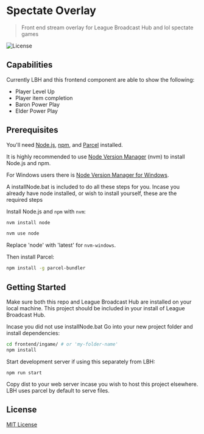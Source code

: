 # Spectate Overlay
> Front end stream overlay for League Broadcast Hub and lol spectate games

![License](https://img.shields.io/badge/license-MIT-green)

## Capabilities
Currently LBH and this frontend component are able to show the following:

- Player Level Up
- Player item completion
- Baron Power Play
- Elder Power Play

## Prerequisites

You'll need [Node.js](https://nodejs.org/en/), [npm](https://www.npmjs.com/), and [Parcel](https://parceljs.org/) installed.

It is highly recommended to use [Node Version Manager](https://github.com/nvm-sh/nvm) (nvm) to install Node.js and npm.

For Windows users there is [Node Version Manager for Windows](https://github.com/coreybutler/nvm-windows).

A installNode.bat is included to do all these steps for you.
Incase you already have node installed, or wish to install yourself, these are the required steps

Install Node.js and `npm` with `nvm`:

```bash
nvm install node

nvm use node
```

Replace 'node' with 'latest' for `nvm-windows`.

Then install Parcel:

```bash
npm install -g parcel-bundler
```

## Getting Started

Make sure both this repo and League Broadcast Hub are installed on your local machine.
This project should be included in your install of League Broadcast Hub.

Incase you did not use installNode.bat Go into your new project folder and install dependencies:

```bash
cd frontend/ingame/ # or 'my-folder-name'
npm install
```

Start development server if using this separately from LBH:

```
npm run start
```

Copy dist to your web server incase you wish to host this project elsewhere. LBH uses parcel by default to serve files.

## License

[MIT License](https://github.com/ourcade/phaser3-typescript-parcel-template/blob/master/LICENSE)
